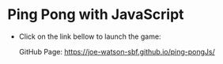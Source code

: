 # Ping Pong with JavaScript

- Click on the link bellow to launch the game: 
  
    GitHub Page: https://joe-watson-sbf.github.io/ping-pongJs/

